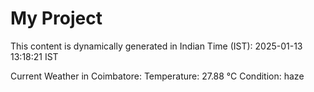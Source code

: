 # My Project

This content is dynamically generated in Indian Time (IST): 2025-01-13 13:18:21 IST


Current Weather in Coimbatore:
Temperature: 27.88 °C
Condition: haze
